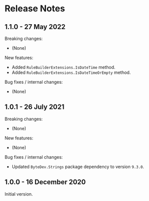 # Release Notes

## 1.1.0 - 27 May 2022

Breaking changes:
- (None)

New features:
- Added `RuleBuilderExtensions.IsDateTime` method.
- Added `RuleBuilderExtensions.IsDateTimeOrEmpty` method.

Bug fixes / internal changes:
- (None)

## 1.0.1 - 26 July 2021

Breaking changes:
- (None)

New features:
- (None)

Bug fixes / internal changes:
- Updated `ByteDev.Strings` package dependency to version `9.3.0`.

## 1.0.0 - 16 December 2020

Initial version.
